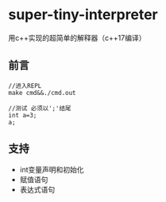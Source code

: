 # super-tiny-interpreter
用c++实现的超简单的解释器（c++17编译）
## 前言
```
//进入REPL
make cmd&&./cmd.out

//测试 必须以';'结尾
int a=3;
a;
```

## 支持
- int变量声明和初始化
- 赋值语句
- 表达式语句